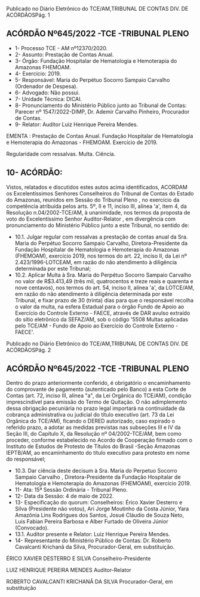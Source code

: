 Publicado  no  Diário  Eletrônico do TCE/AM,TRIBUNAL DE CONTAS DIV. DE ACÓRDÃOSPág. 1

## ACÓRDÃO Nº645/2022 -TCE -TRIBUNAL PLENO

- 1- Processo TCE - AM nº12370/2020.
- 2- Assunto: Prestação de Contas Anual.
- 3- Órgão: Fundação Hospitalar de Hematologia e Hemoterapia do Amazonas  FHEMOAM.
- 4- Exercício: 2019.
- 5- Responsável: Maria do Perpétuo Socorro Sampaio Carvalho (Ordenador de Despesa).
- 6- Advogado: Não possui.
- 7- Unidade Técnica: DICAI.
- 8- Pronunciamento  do  Ministério  Público  junto  ao  Tribunal  de  Contas: Parecer  nº 1547/2022-DIMP, Dr. Ademir Carvalho Pinheiro, Procurador de Contas.
- 9- Relator: Auditor Luiz Henrique Pereira Mendes.

EMENTA : Prestação  de  Contas  Anual.  Fundação Hospitalar de Hematologia e Hemoterapia do Amazonas - FHEMOAM. Exercício de 2019.

Regularidade com ressalvas. Multa. Ciência.

## 10-  ACÓRDÃO:

Vistos, relatados e discutidos estes autos acima identificados, ACORDAM os Excelentíssimos Senhores Conselheiros do Tribunal de Contas do Estado do Amazonas, reunidos em Sessão do Tribunal Pleno , no exercício da competência atribuída pelos arts. 5º, II e 11, inciso III, alínea 'a', item 4, da Resolução n.04/2002-TCE/AM, à unanimidade, nos termos da proposta de voto do Excelentíssimo Senhor Auditor-Relator , em divergência com pronunciamento do Ministério Público junto a este Tribunal, no sentido de:

- 10.1. Julgar  regular  com  ressalvas a  prestação  de  contas  anual  da Sra. Maria do Perpétuo Socorro Sampaio Carvalho, Diretora-Presidente da Fundação Hospitalar de Hematologia e Hemoterapia do Amazonas (FHEMOAM), exercício 2019, nos termos do art. 22, inciso II, da Lei nº 2.423/1996-LOTCEAM,  em  razão  do  não  atendimento  à  diligência determinada por este Tribunal;
- 10.2. Aplicar Multa à Sra. Maria do Perpétuo Socorro Sampaio Carvalho no valor de R$3.413,49 (três mil, quatrocentos e treze reais e quarenta e  nove  centavos), nos  termos  do  art.  54,  inciso  II,  alínea  'a',  da  LOTCE/AM, em razão do não atendimento à diligência determinada por este Tribunal, e fixar prazo de 30 (trinta) dias para que o responsável recolha  o  valor  da  multa, na  esfera  Estadual  para  o  órgão  Fundo  de Apoio  ao  Exercício  do  Controle  Externo  -  FAECE,  através  de  DAR avulso extraído do sítio eletrônico da SEFAZ/AM, sob o código '5508 Multas  aplicadas  pelo  TCE/AM  -  Fundo  de  Apoio  ao  Exercício  do Controle Externo - FAECE'.

Publicado  no  Diário  Eletrônico do TCE/AM,TRIBUNAL DE CONTAS DIV. DE ACÓRDÃOSPág. 2

## ACÓRDÃO Nº645/2022 -TCE -TRIBUNAL PLENO

Dentro do prazo anteriormente conferido, é obrigatório o encaminhamento  do  comprovante  de  pagamento  (autenticado  pelo Banco)  a  esta  Corte  de  Contas  (art.  72,  inciso  III,  alínea  "a",  da  Lei Orgânica  do  TCE/AM),  condição  imprescindível  para  emissão  do Termo de Quitação. O não adimplemento dessa obrigação pecuniária no prazo legal importará na continuidade da cobrança administrativa ou judicial do título executivo (art. 73 da Lei Orgânica do TCE/AM), ficando o  DERED  autorizado,  caso  expirado  o  referido  prazo,  a  adotar  as medidas previstas nas subseções III e IV da Seção III, do Capítulo X, da  Resolução  nº  04/2002-TCE/AM,  bem  como  proceder,  conforme estabelecido  no  Acordo  de  Cooperação  firmado  com  o  Instituto  de Estudos  de  Protesto  de Títulos do Brasil -Seção  Amazonas  IEPTB/AM,  ao  encaminhamento  do  título  executivo  para  protesto  em nome do responsável;

- 10.3. Dar  ciência deste decisum à Sra.  Maria  do  Perpetuo  Socorro Sampaio  Carvalho ,  Diretora-Presidente  da  Fundação  Hospitalar  de Hematologia  e  Hemoterapia  do  Amazonas  (FHEMOAM),  exercício 2019.
- 11-  Ata: 15ª Sessão Ordinária - Tribunal Pleno.
- 12-  Data da Sessão: 4 de maio de 2022.
- 13-  Especificação do quorum: Conselheiros: Érico Xavier Desterro e Silva (Presidente não votou), Ari Jorge Moutinho da Costa Júnior, Yara Amazônia Lins Rodrigues dos Santos, Josué Cláudio de Souza Neto, Luis Fabian Pereira Barbosa e Alber Furtado de Oliveira Júnior (Convocado).
- 13.1. Auditor presente e Relator: Luiz Henrique Pereira Mendes.
- 14-  Representante do Ministério Público de Contas: Dr. Roberto Cavalcanti Krichanã da Silva, Procurador-Geral, em substituição.

ÉRICO XAVIER DESTERRO E SILVA Conselheiro-Presidente

LUIZ HENRIQUE PEREIRA MENDES Auditor-Relator

ROBERTO CAVALCANTI KRICHANÃ DA SILVA Procurador-Geral, em substituição
